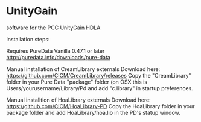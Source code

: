# UnityGain
software for the PCC UnityGain HDLA

Installation steps:

Requires PureData Vanilla 0.47.1 or later
http://puredata.info/downloads/pure-data

Manual installation of CreamLibrary externals
Download here: https://github.com/CICM/CreamLibrary/releases
Copy the "CreamLibrary" folder in your Pure Data "package" folder (on OSX this is Users/yourusername/Library/Pd and add "c.library" in startup preferences.

Manual installtion of HoaLibrary externals
Download here: https://github.com/CICM/HoaLibrary-PD
Copy the HoaLibrary folder in your package folder and add HoaLibrary/hoa.lib in the PD's statup window.
